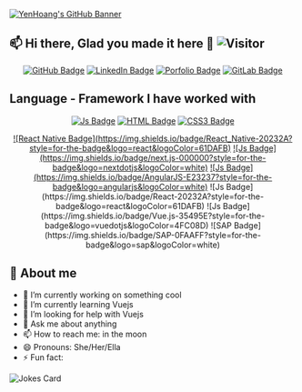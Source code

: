 [![YenHoang's GitHub Banner](https://i.postimg.cc/KzP6ZG6j/Green-and-White-Technology-Linked-In-Banner-1.png)](https://yenhoang_portfolio.surge.sh/)

## 📫  Hi there, Glad you made it here 👋   ![Visitor](https://visitor-badge.laobi.icu/badge?page_id=YenHoangBcn.YenHoangBcn)

<div align="center">

  <a href="">[![GitHub Badge](https://img.shields.io/badge/GitHub-100000?style=for-the-badge&logo=github&logoColor=white)](https://github.com/YenHoangBcn)</a>
  <a href="">[![LinkedIn Badge](https://img.shields.io/badge/LinkedIn-0077B5?style=for-the-badge&logo=linkedin&logoColor=white)](https://www.linkedin.com/in/yen-hoang-vn/)</a>
  <a href="">[![Porfolio Badge](https://img.shields.io/badge/website-000000?style=for-the-badge&logo=About.me&logoColor=white)](https://yenhoang_portfolio.surge.sh/)</a>
 <a>[![GitLab Badge](https://img.shields.io/badge/GitLab-330F63?style=for-the-badge&logo=gitlab&logoColor=white)](https://gitlab.com/yenhoangvn) </a>

</div>

## Language - Framework I have worked with

<div align="center">
  
  <a href="">![Js Badge](https://img.shields.io/badge/JavaScript-323330?style=for-the-badge&logo=javascript&logoColor=F7DF1E)</a>
  <a href="">![HTML Badge](https://img.shields.io/badge/HTML5-E34F26?style=for-the-badge&logo=html5&logoColor=white)</a>
  <a href="">![CSS3 Badge](https://img.shields.io/badge/CSS3-1572B6?style=for-the-badge&logo=css3&logoColor=white) </a>
</div>

<div align="center">
  <a href="">![React Native Badge](https://img.shields.io/badge/React_Native-20232A?style=for-the-badge&logo=react&logoColor=61DAFB)</a>
  <a href="">![Js Badge](https://img.shields.io/badge/next.js-000000?style=for-the-badge&logo=nextdotjs&logoColor=white)</a>
  <a href="">![Js Badge](https://img.shields.io/badge/AngularJS-E23237?style=for-the-badge&logo=angularjs&logoColor=white)</a>
  <a>![Js Badge](https://img.shields.io/badge/React-20232A?style=for-the-badge&logo=react&logoColor=61DAFB)</a>
  <a>![Js Badge](https://img.shields.io/badge/Vue.js-35495E?style=for-the-badge&logo=vuedotjs&logoColor=4FC08D)</a>
  <a>![SAP Badge](https://img.shields.io/badge/SAP-0FAAFF?style=for-the-badge&logo=sap&logoColor=white)</a>
</div>

## :book: About me

- 🔭 I’m currently working on something cool
- 🌱 I’m currently learning Vuejs
- 🤔 I’m looking for help with Vuejs
- 💬 Ask me about anything 
- 📫 How to reach me: in the moon
- 😄 Pronouns: She/Her/Ella
- ⚡ Fun fact: 

![Jokes Card](https://readme-jokes.vercel.app/api)






                
                



<!--
**YenHoangBcn/YenHoangBcn** is a ✨ _special_ ✨ repository because its `README.md` (this file) appears on your GitHub profile.

Here are some ideas to get you started:

- 🔭 I’m currently working on ...
- 🌱 I’m currently learning ...
- 👯 I’m looking to collaborate on ...
- 🤔 I’m looking for help with ...
- 💬 Ask me about ...
- 📫 How to reach me: ...
- 😄 Pronouns: ...
- ⚡ Fun fact: ...
-->
